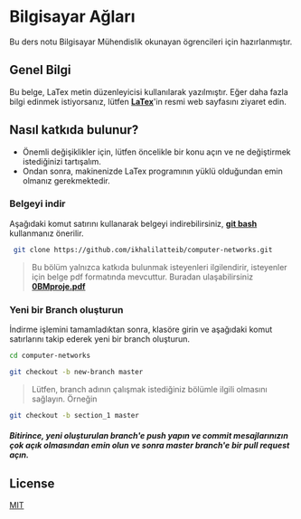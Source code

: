 # Bilgisayar Ağları
Bu ders notu Bilgisayar Mühendislik okunayan ögrencileri için hazırlanmıştır.

## Genel Bilgi

Bu belge, LaTex metin düzenleyicisi kullanılarak yazılmıştır. Eğer daha fazla bilgi edinmek istiyorsanız, lütfen [**LaTex**](https://www.latex-project.org/)'in resmi web sayfasını ziyaret edin.

## Nasıl katkıda bulunur?
- Önemli değişiklikler için, lütfen öncelikle bir konu açın ve ne değiştirmek istediğinizi tartışalım.
- Ondan sonra, makinenizde LaTex programının yüklü olduğundan emin olmanız gerekmektedir.

### Belgeyi indir
Aşağıdaki komut satırını kullanarak belgeyi indirebilirsiniz, [**git bash**](https://git-scm.com/downloads) kullanmanız önerilir.
```bash
 git clone https://github.com/ikhalilatteib/computer-networks.git
```
> Bu bölüm yalnızca katkıda bulunmak isteyenleri ilgilendirir, isteyenler için belge pdf formatında mevcuttur. Buradan ulaşabilirsiniz [**0BMproje.pdf**](https://github.com/ikhalilatteib/computer-networks/blob/master/0BMproje.pdf)

### Yeni bir Branch oluşturun
İndirme işlemini tamamladıktan sonra, klasöre girin ve aşağıdaki komut satırlarını takip ederek yeni bir branch oluşturun.
```bash
cd computer-networks

git checkout -b new-branch master

```
> Lütfen, branch adının çalışmak istediğiniz bölümle ilgili olmasını sağlayın. Örneğin

```bash
git checkout -b section_1 master
```

##### Bitirince, yeni oluşturulan branch'e push yapın ve commit mesajlarınızın çok açık olmasından emin olun ve sonra master branch'e bir pull request açın.


## License

[MIT](https://choosealicense.com/licenses/mit/)
